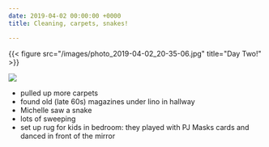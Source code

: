 ```yaml
---
date: 2019-04-02 00:00:00 +0000
title: Cleaning, carpets, snakes!

---
```

{{< figure src="/images/photo_2019-04-02_20-35-06.jpg" title="Day Two!" >}}

![](/uploads/photo_2019-04-07_20-21-56.jpg)

* pulled up more carpets
* found old (late 60s) magazines under lino in hallway
* Michelle saw a snake
* lots of sweeping
* set up rug for kids in bedroom: they played with PJ Masks cards and danced in front of the mirror